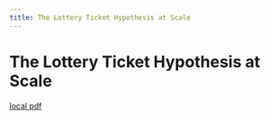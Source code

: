 ```yaml
---
title: The Lottery Ticket Hypothesis at Scale
---
```


# The Lottery Ticket Hypothesis at Scale

[local pdf](../../../pdfs/The%20Lottery%20Ticket%20Hypothesis%20at%20Scale.pdf)
